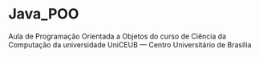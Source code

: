 # Java_POO
Aula de Programação Orientada a Objetos do curso de Ciência da Computação da universidade UniCEUB — Centro Universitário de Brasília
